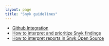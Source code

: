 ```yaml
---
layout: page
title: "Snyk guidelines"
---
```


* [Github Integration](./gh-integration.md)
* [How to interpret and prioritize Snyk findings](./snyk_interpret_and_prioritize.md)
* [How to interpret reports in Snyk Open Source](./snyk_reading_reports.md)
